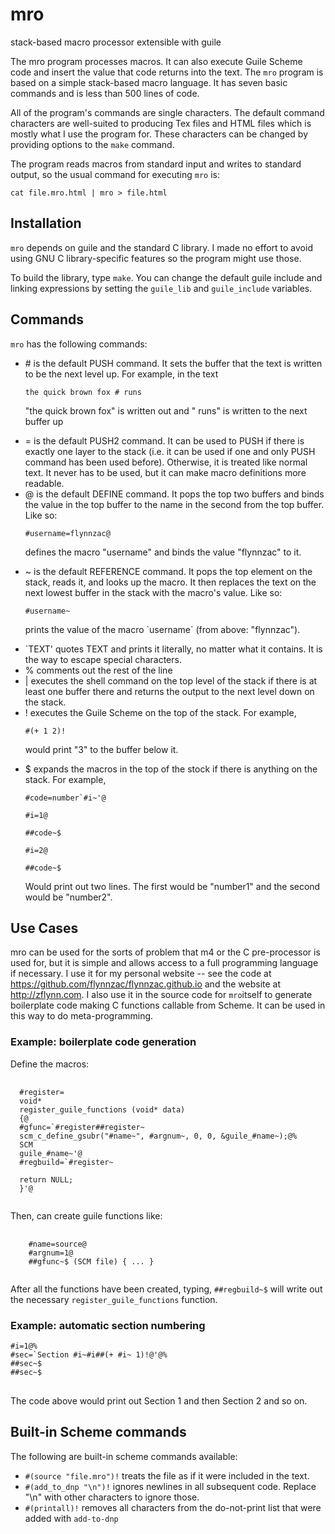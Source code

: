 <h1>mro</h1>
stack-based macro processor extensible with guile

<p>The mro program processes macros.  It can also execute Guile Scheme code and insert the value that code returns into the text. The <code>mro</code> program is based on a simple stack-based macro language.  It has seven basic commands and is less than 500 lines of code.</p>

<p>All of the program's commands are single characters.  The default command characters are well-suited to producing Tex files and HTML files which is mostly what I use the program for.  These characters can be changed by providing options to the <code>make</code> command.</p>

<p>The program reads macros from standard input and writes to standard output, so the usual command for executing <code>mro</code> is:</p>

<p><code>cat file.mro.html | mro > file.html</code></p>

<h2>Installation</h2>

<code>mro</code> depends on guile and the standard C library.  I made no effort to avoid using GNU C library-specific features so the program might use those.

To build the library, type <code>make</code>.  You can change the default guile include and linking expressions by setting the <code>guile_lib</code> and <code>guile_include</code> variables.

<h2>Commands</h2>
<code>mro</code> has the following commands:

<ul>
<li> # is the default PUSH command.  It sets the buffer that the text is written to be the next level up.  For example, in the text

<p><code>the quick brown fox # runs </code>

<p>"the quick brown fox" is written out and " runs" is written to the next buffer up

<li> = is the default PUSH2 command.  It can be used to PUSH if there is exactly one layer to the stack (i.e. it can be used if one and only PUSH command has been used before). Otherwise, it is treated like normal text.  It never has to be used, but it can make macro definitions more readable.

<li> @ is the default DEFINE command.  It pops the top two buffers and binds the value in the top buffer to the name in the second from the top buffer. Like so:

<p><code>#username=flynnzac@</code>

<p>defines the macro "username" and binds the value "flynnzac" to it.

<li> ~ is the default REFERENCE command.  It pops the top element on the stack, reads it, and looks up the macro. It then replaces the text on the next lowest buffer in the stack with the macro's value.  Like so:

<p><code>#username~</code>

<p>prints the value of the macro `username` (from above: "flynnzac").
    
<li> `TEXT' quotes TEXT and prints it literally, no matter what it contains.  It is the way to escape special characters.

<li> % comments out the rest of the line

<li> | executes the shell command on the top level of the stack if there is at least one buffer there and returns the output to the next level down on the stack.

<li> ! executes the Guile Scheme on the top of the stack.  For example,

<p><code>#(+ 1 2)!</code>

<p>would print "3" to the buffer below it.
  
<li> $ expands the macros in the top of the stock if there is anything on the stack.  For example,
    
<p><code>#code=number`#i~'@</code>
<p><code>#i=1@</code>
<p><code>##code~$</code>
<p><code>#i=2@</code>
<p><code>##code~$</code>

<p> Would print out two lines.  The first would be "number1" and the second would be "number2".
</ul>

<h2>Use Cases</h2>

<p>mro can be used for the sorts of problem that m4 or the C pre-processor is used for, but it is simple and allows access to a full programming language if necessary.  I use it for my personal website -- see the code at <a href="https://github.com/flynnzac/flynnzac.github.io">https://github.com/flynnzac/flynnzac.github.io</a> and the website at <a href="http://zflynn.com">http://zflynn.com</a>.   I also use it in the source code for <code>mro</code>itself to generate boilerplate code making C functions callable from Scheme.  It can be used in this way to do meta-programming.</p>

<h3>Example: boilerplate code generation</h3>

Define the macros:
<pre>
  <code>
  #register=
  void*
  register_guile_functions (void* data)
  {@
  #gfunc=`#register##register~
  scm_c_define_gsubr("#name~", #argnum~, 0, 0, &guile_#name~);@%
  SCM
  guile_#name~'@
  #regbuild=`#register~

  return NULL;
  }'@
  </code>
</pre>

Then, can create guile functions like:
<pre>
  <code>
    #name=source@
    #argnum=1@
    ##gfunc~$ (SCM file) { ... }
  </code>
</pre>

After all the functions have been created, typing, <code>##regbuild~$</code> will write out the necessary <code>register_guile_functions</code> function.
    

<h3>Example: automatic section numbering</h3>

<pre>
<code>#i=1@%
#sec=`Section #i~#i##(+ #i~ 1)!@'@%
##sec~$
##sec~$
</code>
</pre>

The code above would print out Section 1 and then Section 2 and so on.

<h2>Built-in Scheme commands</h2>

The following are built-in scheme commands available:

<ul>
  <li> <code>#(source "file.mro")!</code> treats the file as if it were included in the text.
  <li> <code>#(add_to_dnp "\n")!</code> ignores newlines in all subsequent code.  Replace "\n" with other characters to ignore those.
  <li> <code>#(printall)!</code> removes all characters from the do-not-print list that were added with <code>add-to-dnp</code>
</ul>

